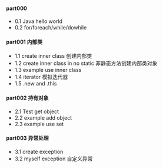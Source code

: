 #### part000 
- 0.1 Java hello world
- 0.2 for/foreach/while/dowhile
#### part001 内部类
- 1.1 create inner class  创建内部类
- 1.2 create inner class in no static  非静态方法创建内部类对象
- 1.3 example use inner class 
- 1.4 iterator 模拟迭代器
- 1.5 .new and .this
#### part002 持有对象
- 2.1 Test get object 
- 2.2 example add object
- 2.3 example use set
#### part003 异常处理
- 3.1 create exception
- 3.2 myself exception 自定义异常
